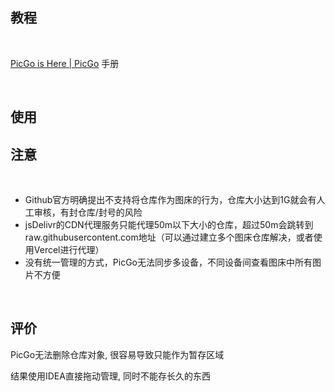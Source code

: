 ‍

‍

‍

## 教程

‍

[PicGo is Here | PicGo](https://picgo.github.io/PicGo-Doc/zh/guide/#picgo-is-here) 手册

‍

## 使用

## 注意

‍

* Github官方明确提出不支持将仓库作为图床的行为，仓库大小达到1G就会有人工审核，有封仓库/封号的风险
* jsDelivr的CDN代理服务只能代理50m以下大小的仓库，超过50m会跳转到raw.githubusercontent.com地址（可以通过建立多个图床仓库解决，或者使用Vercel进行代理）
* 没有统一管理的方式，PicGo无法同步多设备，不同设备间查看图床中所有图片不方便

‍

## 评价

PicGo无法删除仓库对象, 很容易导致只能作为暂存区域

结果使用IDEA直接拖动管理, 同时不能存长久的东西

​​

‍
